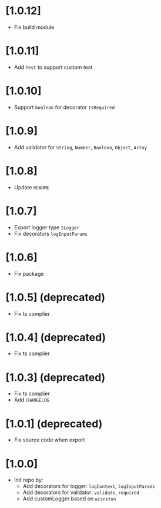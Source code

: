 # [1.0.12]

- Fix build module

# [1.0.11]

- Add `Test` to support custom test

# [1.0.10]

- Support `boolean` for decorator `IsRequired`

# [1.0.9]

- Add validator for `String`, `Number`, `Boolean`, `Object`, `Array`

# [1.0.8]

- Update `README`

# [1.0.7]

- Export logger type `ILogger`
- Fix decorators `logInputParams`

# [1.0.6]

- Fix package

# [1.0.5] (deprecated)

- Fix ts complier

# [1.0.4] (deprecated)

- Fix ts complier

# [1.0.3] (deprecated)

- Fix ts complier
- Add `CHANGELOG`

# [1.0.1] (deprecated)

- Fix source code when export

# [1.0.0]

- Init repo by:
  - Add decorators for logger: `logContext`, `logInputParams`
  - Add decorators for validator: `validate`, `required`
  - Add customLogger based on `wisnston`
